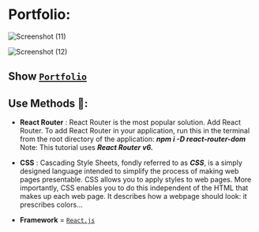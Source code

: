 # Portfolio:

![Screenshot (11)](https://user-images.githubusercontent.com/113832827/235581685-24c4b577-c4ce-4660-b2c7-368e6ac97a88.png)

![Screenshot (12)](https://user-images.githubusercontent.com/113832827/235581906-5fe7aeb9-4267-43bf-a39a-7168b6551e6f.png)


## Show [`Portfolio`](https://charlie829030.github.io/Portfolio/)
## Use Methods 🥇:

- **React Router** : React Router is the most popular solution. Add React Router. To add React Router in your application, run this in the terminal from the root directory of the application: ***npm i -D react-router-dom*** Note: This tutorial uses ***React Router v6.***

- **CSS** : Cascading Style Sheets, fondly referred to as ***CSS***, is a simply designed language intended to simplify the process of making web pages presentable. CSS allows you to apply styles to web pages. More importantly, CSS enables you to do this independent of the HTML that makes up each web page. It describes how a webpage should look: it prescribes colors...

- **Framework** = [`React.js`](https://react.dev/)
